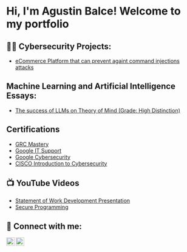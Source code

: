 <h1>Hi, I'm Agustin Balce! Welcome to my portfolio </h1>

<h2>👨‍💻 Cybersecurity Projects:</h2>

- [eCommerce Platform that can prevent againt command injections attacks](https://github.com/GusUnicus/Ecom_Project.git)

<h2> Machine Learning and Artificial Intelligence Essays:</h2>

- [The success of LLMs on Theory of Mind (Grade: High Distinction)](https://drive.google.com/file/d/1envt-soRK-CmDovxkBRXbCa7QlvJvmFV/view?usp=sharing)
  
<h2> Certifications </h2>

- [GRC Mastery]()
- [Google IT Support](https://drive.google.com/file/d/1CuFdmd6GCRHvhhEIToiPri_e3aDULvmK/view?usp=sharing)
- [Google Cybersecurity](https://www.coursera.org/account/accomplishments/specialization/KDQ6N3JAHYL9)
- [CISCO Introduction to Cybersecurity](https://www.credly.com/badges/d3da5b9e-9da7-4c0d-94ed-b473368fe0cd/linked_in_profile)

<h2>📺 YouTube Videos</h2>

- [Statement of Work Development Presentation](https://youtu.be/x3pwrPpiLKI)
- [Secure Programming](https://youtu.be/NTlesmY2Lnw)

<h2> 🤳 Connect with me:</h2>

[<img align="left" alt="JoshMadakor | LinkedIn" width="22px" src="https://cdn.jsdelivr.net/npm/simple-icons@v3/icons/linkedin.svg" />][linkedin]
[<img align="left" alt="JoshMadakor | Instagram" width="22px" src="https://cdn.jsdelivr.net/npm/simple-icons@3.13.0/icons/whatsapp.svg" />][whatsapp]

[whatsapp]: https://wa.link/jn1s80
[linkedin]: https://www.linkedin.com/in/agustinbalce/

<!--
**joshmadakor1/joshmadakor1** is a ✨ _special_ ✨ repository because its `README.md` (this file) appears on your GitHub profile.

Here are some ideas to get you started:

- 🔭 I’m currently working on ...
- 🌱 I’m currently learning ...
- 👯 I’m looking to collaborate on ...
- 🤔 I’m looking for help with ...
- 💬 Ask me about ...
- 📫 How to reach me: ...
- 😄 Pronouns: ...
- ⚡ Fun fact: ...
-->
